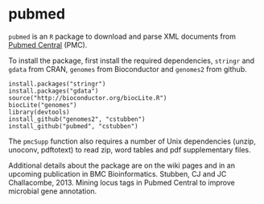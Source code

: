 # pubmed

`pubmed` is an `R` package to download and parse XML documents from
[Pubmed Central](http://www.ncbi.nlm.nih.gov/pmc) (PMC).  


To install the package, first install the required dependencies, `stringr` and `gdata` from CRAN, `genomes` 
from Bioconductor and `genomes2` from github.

 	install.packages("stringr")
	install.packages("gdata")
	source("http://bioconductor.org/biocLite.R")
	biocLite("genomes")
	library(devtools)
	install_github("genomes2", "cstubben")
	install_github("pubmed", "cstubben")


The `pmcSupp` function also requires a number of Unix dependencies (unzip, unoconv, pdftotext) 
to read zip, word tables and pdf supplementary files. 

Additional details about the package are on the wiki pages and in an upcoming publication in BMC Bioinformatics.
Stubben, CJ and JC Challacombe, 2013.  Mining locus tags in Pubmed Central to improve microbial gene annotation.
